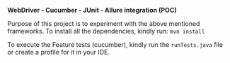 **WebDriver - Cucumber - JUnit - Allure integration (POC)**

Purpose of this project is to experiment with the above mentioned frameworks.
To install all the dependencies, kindly run:
```mvn install```

To execute the Feature tests (cucumber), kindly run the `runTests.java` file or create a profile for it in your IDE.
